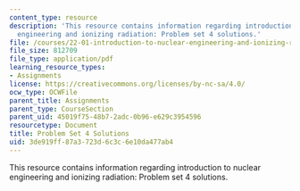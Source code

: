 ```yaml
---
content_type: resource
description: 'This resource contains information regarding introduction to nuclear
  engineering and ionizing radiation: Problem set 4 solutions.'
file: /courses/22-01-introduction-to-nuclear-engineering-and-ionizing-radiation-fall-2016/3de919ff87a3723d6c3c6e10da477ab4_MIT22_01F16_ProblemSet4Sol.pdf
file_size: 812709
file_type: application/pdf
learning_resource_types:
- Assignments
license: https://creativecommons.org/licenses/by-nc-sa/4.0/
ocw_type: OCWFile
parent_title: Assignments
parent_type: CourseSection
parent_uid: 45019f75-48b7-2adc-0b96-e629c3954596
resourcetype: Document
title: Problem Set 4 Solutions
uid: 3de919ff-87a3-723d-6c3c-6e10da477ab4
---
```

This resource contains information regarding introduction to nuclear engineering and ionizing radiation: Problem set 4 solutions.